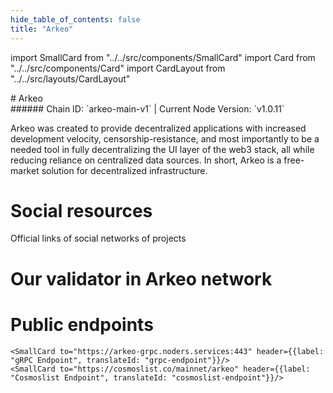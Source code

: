 ```yaml
---
hide_table_of_contents: false
title: "Arkeo"
---
```


import SmallCard from "../../src/components/SmallCard"
import Card from "../../src/components/Card"
import CardLayout from "../../src/layouts/CardLayout"

<div class="h1-with-icon icon-arkeo">
# Arkeo
</div>
###### Chain ID: `arkeo-main-v1` | Current Node Version: `v1.0.11`


Arkeo was created to provide decentralized applications with increased development velocity, censorship-resistance, and most importantly to be a needed tool in fully decentralizing the UI layer of the web3 stack, all while reducing reliance on centralized data sources. In short, Arkeo is a free-market solution for decentralized infrastructure.

# Social resources
Official links of social networks of projects

<CardLayout autoFitEnabled={false}>
    <SmallCard to="https://arkeo.network/" header={{label: "Website", translateId: "social-telegram"}} iconPath="img/website-icon.svg"/>
    <SmallCard to="https://github.com/arkeonetwork" header={{label: "GitHub", translateId: "social-telegram"}} iconPath="img/github-icon.svg"/>
    <SmallCard to="https://discord.gg/BfEHpm6uFc" header={{label: "Discord", translateId: "social-telegram"}} iconPath="img/discord-icon.svg"/>
    <SmallCard to="https://twitter.com/arkeonetwork" header={{label: "X", translateId: "social-telegram"}} iconPath="img/x-icon.svg"/>
    
</CardLayout>

# Our validator in Arkeo network

<CardLayout autoFitEnabled={true}>
    <Card
        to="https://exp.utsa.tech/arkeo-main/staking/arkeovaloper1rnfgv6uhry6ywl880mgz4rmxm8csqwd74plfuu"
        header={{
            label: "[NODERS]TEAM",
            translateId: "development-setup",
        }}
        body={{
            label: "Trusted blockchain validator",
        }}
        iconPath="img/kotlin-icon.svg"
    />
</CardLayout>

# Public endpoints 

<CardLayout autoFitEnabled={true}>
    <SmallCard to="https://arkeo-rpc.noders.services" header={{label: "RPC Endpoint", translateId: "rpc-endpoint"}}/>
    <SmallCard to="https://arkeo-api.noders.services" header={{label: "API Endpoint", translateId: "api-endpoint"}}/>
    
    <SmallCard to="https://arkeo-grpc.noders.services:443" header={{label: "gRPC Endpoint", translateId: "grpc-endpoint"}}/>
    <SmallCard to="https://cosmoslist.co/mainnet/arkeo" header={{label: "Cosmoslist Endpoint", translateId: "cosmoslist-endpoint"}}/>
</CardLayout>


